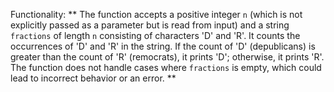 Functionality: ** The function accepts a positive integer `n` (which is not explicitly passed as a parameter but is read from input) and a string `fractions` of length `n` consisting of characters 'D' and 'R'. It counts the occurrences of 'D' and 'R' in the string. If the count of 'D' (depublicans) is greater than the count of 'R' (remocrats), it prints 'D'; otherwise, it prints 'R'. The function does not handle cases where `fractions` is empty, which could lead to incorrect behavior or an error. **